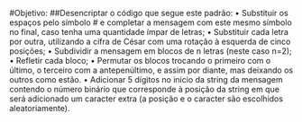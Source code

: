 

#Objetivo:
##Desencriptar o código que segue este padrão:
• Substituir os espaços pelo símbolo # e completar a mensagem com este mesmo símbolo no final, 
caso tenha uma quantidade ímpar de letras;
• Substituir cada letra por outra, utilizando a cifra de César com uma rotação 
à esquerda de cinco posições;
• Subdividir a mensagem em blocos de n letras (neste caso n=2);
• Refletir cada bloco;
• Permutar os blocos trocando o primeiro com o último, o terceiro com a antepenúltimo, 
e assim por diante, mas deixando os outros como estão.
• Adicionar 5 dígitos no inicio da string da mensagem contendo o número binário que corresponde à posição
 da string em que será adicionado um caracter extra (a posição e o caracter são escolhidos aleatoriamente).
